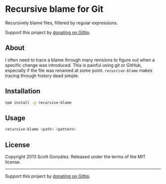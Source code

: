 # Recursive blame for Git

Recursively blame files, filtered by regular expressions.

Support this project by [donating on Gittip](https://www.gittip.com/scottgonzalez/).

## About

I often need to trace a blame through many revisions to figure out when a specific change was introduced. This is painful using git or GitHub, especially if the file was renamed at some point. `recusrive-blame` makes tracing through history dead simple.



## Installation

```sh
npm install -g recursive-blame
```



## Usage

```sh
recursive-blame <path> <pattern>
```



## License

Copyright 2013 Scott González. Released under the terms of the MIT license.

---

Support this project by [donating on Gittip](https://www.gittip.com/scottgonzalez/).
